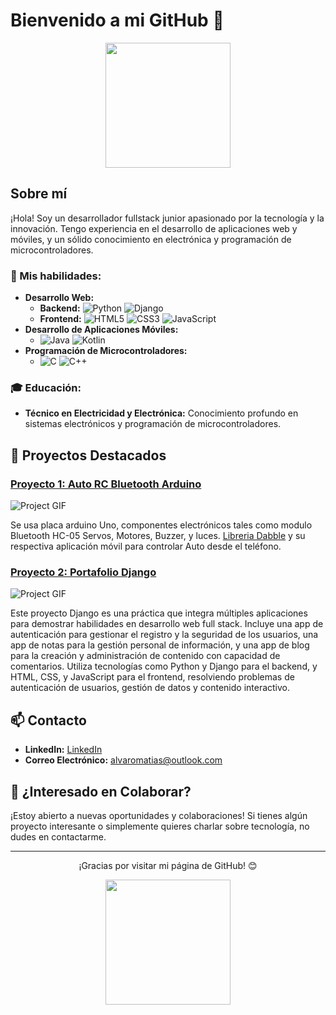 # Bienvenido a mi GitHub 👋

<p align="center">
  <img src="https://media.giphy.com/media/26tn33aiTi1jkl6H6/giphy.gif" width="200">
</p>

## Sobre mí
¡Hola! Soy un desarrollador fullstack junior apasionado por la tecnología y la innovación. Tengo experiencia en el desarrollo de aplicaciones web y móviles, y un sólido conocimiento en electrónica y programación de microcontroladores.

### 🚀 Mis habilidades:
- **Desarrollo Web:**
  - **Backend:** ![Python](https://img.shields.io/badge/-Python-3776AB?style=flat-square&logo=Python&logoColor=white) ![Django](https://img.shields.io/badge/-Django-092E20?style=flat-square&logo=Django&logoColor=white)
  - **Frontend:** ![HTML5](https://img.shields.io/badge/-HTML5-E34F26?style=flat-square&logo=HTML5&logoColor=white) ![CSS3](https://img.shields.io/badge/-CSS3-1572B6?style=flat-square&logo=CSS3&logoColor=white) ![JavaScript](https://img.shields.io/badge/-JavaScript-F7DF1E?style=flat-square&logo=JavaScript&logoColor=black)
- **Desarrollo de Aplicaciones Móviles:**
  - ![Java](https://img.shields.io/badge/-Java-007396?style=flat-square&logo=Java&logoColor=white) ![Kotlin](https://img.shields.io/badge/-Kotlin-0095D5?style=flat-square&logo=Kotlin&logoColor=white)
- **Programación de Microcontroladores:**
  - ![C](https://img.shields.io/badge/-C-A8B9CC?style=flat-square&logo=C&logoColor=white) ![C++](https://img.shields.io/badge/-C++-00599C?style=flat-square&logo=C%2B%2B&logoColor=white)

### 🎓 Educación:
- **Técnico en Electricidad y Electrónica:** Conocimiento profundo en sistemas electrónicos y programación de microcontroladores.

## 🌟 Proyectos Destacados
### [Proyecto 1: Auto RC Bluetooth Arduino](https://github.com/AlvaroMCV/Auto-RC-Arduino)
![Project GIF](https://media.giphy.com/media/Ssr2HaSSqw8ggmLHUO/giphy.gif)

Se usa placa arduino Uno, componentes electrónicos tales como modulo Bluetooth HC-05 Servos, Motores, Buzzer, y luces. 
[Libreria Dabble](https://github.com/STEMpedia/Dabble) y su respectiva aplicación móvil para controlar Auto desde el teléfono.

### [Proyecto 2: Portafolio Django](https://github.com/AlvaroMCV/Portafolio.git)
![Project GIF](https://media.giphy.com/media/xT9IgzoKnwFNmISR8I/giphy.gif)

Este proyecto Django es una práctica que integra múltiples aplicaciones para demostrar habilidades en desarrollo web full stack. Incluye una app de autenticación para gestionar el registro y la seguridad de los usuarios, una app de notas para la gestión personal de información, y una app de blog para la creación y administración de contenido con capacidad de comentarios. Utiliza tecnologías como Python y Django para el backend, y HTML, CSS, y JavaScript para el frontend, resolviendo problemas de autenticación de usuarios, gestión de datos y contenido interactivo.

## 📫 Contacto
- **LinkedIn:** [LinkedIn](https://www.linkedin.com/in/alvaro-castillo-villalobos-6323b42b5/)
- **Correo Electrónico:** alvaromatias@outlook.com

## 🤝 ¿Interesado en Colaborar?
¡Estoy abierto a nuevas oportunidades y colaboraciones! Si tienes algún proyecto interesante o simplemente quieres charlar sobre tecnología, no dudes en contactarme.

---

<p align="center">
  ¡Gracias por visitar mi página de GitHub! 😊
</p>

<p align="center"> 
  <img src="https://media0.giphy.com/media/v1.Y2lkPTc5MGI3NjExcTJvOXV4bnJqZnphampvemR0M2U5OHJneG00c3oyNGUwcnRjdGN2cSZlcD12MV9pbnRlcm5hbF9naWZfYnlfaWQmY3Q9Zw/bJ4TVNYNUympPgcpem/giphy.webp" width="200">
</p>

